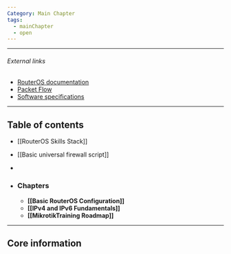 ```yaml
---
Category: Main Chapter
tags:
  - mainChapter
  - open
---
```

---
###### External links
- [RouterOS documentation](https://help.mikrotik.com/docs/spaces/ROS/pages/328059/RouterOS)
- [Packet Flow](https://help.mikrotik.com/docs/spaces/ROS/pages/328059/RouterOS)
- [Software specifications](https://help.mikrotik.com/docs/spaces/ROS/pages/19136707/Software+Specifications)
---
## Table of contents
- [[RouterOS Skills Stack]]
- [[Basic universal firewall script]]
- 

- ### Chapters
	- **[[Basic RouterOS Configuration]]**
	- **[[IPv4 and IPv6 Fundamentals]]**
	- **[[MikrotikTraining Roadmap]]**

---
## Core information
